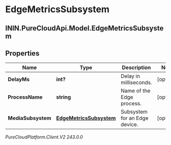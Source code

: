 # EdgeMetricsSubsystem

## ININ.PureCloudApi.Model.EdgeMetricsSubsystem

## Properties

|Name | Type | Description | Notes|
|------------ | ------------- | ------------- | -------------|
| **DelayMs** | **int?** | Delay in milliseconds. | [optional] |
| **ProcessName** | **string** | Name of the Edge process. | [optional] |
| **MediaSubsystem** | [**EdgeMetricsSubsystem**](EdgeMetricsSubsystem) | Subsystem for an Edge device. | [optional] |



_PureCloudPlatform.Client.V2 243.0.0_
